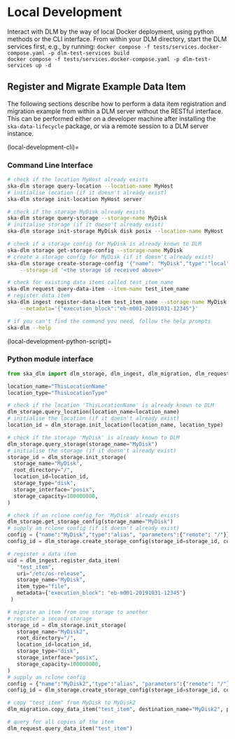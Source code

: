 # Local Development

Interact with DLM by the way of local Docker deployment, using python methods or the CLI interface.
From within your DLM directory, start the DLM services first, e.g., by running:
`docker compose -f tests/services.docker-compose.yaml -p dlm-test-services build`\
`docker compose -f tests/services.docker-compose.yaml -p dlm-test-services up -d`

## Register and Migrate Example Data Item

The following sections describe how to perform a data item registration and migration example from within a DLM server without the RESTful interface. This can be performed either on a developer machine after installing the `ska-data-lifecycle` package, or via a remote session to a DLM server instance.

(local-development-cli)=
### Command Line Interface

```bash
# check if the location MyHost already exists
ska-dlm storage query-location --location-name MyHost
# initialise location (if it doesn't already exist)
ska-dlm storage init-location MyHost server

# check if the storage MyDisk already exists
ska-dlm storage query-storage --storage-name MyDisk
# initialise storage (if it doesn't already exist)
ska-dlm storage init-storage MyDisk disk posix --location-name MyHost

# check if a storage config for MyDisk is already known to DLM
ska-dlm storage get-storage-config --storage-name MyDisk
# create a storage config for MyDisk (if it doesn't already exist)
ska-dlm storage create-storage-config '{"name": "MyDisk","type":"local","parameters":{}}' \
    --storage-id '<the storage id received above>'

# check for existing data items called test_item_name
ska-dlm request query-data-item --item-name test_item_name
# register data item
ska-dlm ingest register-data-item test_item_name --storage-name MyDisk \
    --metadata='{"execution_block":"eb-m001-20191031-12345"}'

# if you can't find the command you need, follow the help prompts
ska-dlm --help
```

(local-development-python-script)=
### Python module interface

```python
from ska_dlm import dlm_storage, dlm_ingest, dlm_migration, dlm_request

location_name="ThisLocationName"
location_type="ThisLocationType"

# check if the location 'ThisLocationName' is already known to DLM
dlm_storage.query_location(location_name=location_name)
# initialise the location (if it doesn't already exist)
location_id = dlm_storage.init_location(location_name, location_type)

# check if the storage 'MyDisk' is already known to DLM
dlm_storage.query_storage(storage_name="MyDisk")
# initialise the storage (if it doesn't already exist)
storage_id = dlm_storage.init_storage(
  storage_name="MyDisk",
  root_directory="/",
  location_id=location_id,
  storage_type="disk",
  storage_interface="posix",
  storage_capacity=100000000,
)

# check if an rclone config for 'MyDisk' already exists
dlm_storage.get_storage_config(storage_name="MyDisk")
# supply an rclone config (if it doesn't already exist)
config = {"name":"MyDisk","type":"alias", "parameters":{"remote": "/"}}
config_id = dlm_storage.create_storage_config(storage_id=storage_id, config=config)

# register a data item
uid = dlm_ingest.register_data_item(
   "test_item",
   uri="/etc/os-release",
   storage_name="MyDisk",
   item_type="file",
   metadata={"execution_block": "eb-m001-20191031-12345"}
 )

# migrate an item from one storage to another
# register a second storage
storage_id = dlm_storage.init_storage(
   storage_name="MyDisk2",
   root_directory="/",
   location_id=location_id,
   storage_type="disk",
   storage_interface="posix",
   storage_capacity=100000000,
)
# supply an rclone config
config = {"name":"MyDisk2","type":"alias", "parameters":{"remote": "/"}}
config_id = dlm_storage.create_storage_config(storage_id=storage_id, config=config)

# copy "test_item" from MyDisk to MyDisk2
dlm_migration.copy_data_item("test_item", destination_name="MyDisk2", path="/data/test_item")

# query for all copies of the item
dlm_request.query_data_item("test_item")
```
